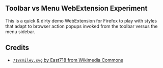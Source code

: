 Toolbar vs Menu WebExtension Experiment
---------------------------------------

This is a quick & dirty demo WebExtension for Firefox to play with styles that
adapt to browser action popups invoked from the toolbar versus the menu
sidebar.

## Credits

* [`718smiley.svg` by East718 from Wikimedia Commons](https://commons.wikimedia.org/wiki/File:718smiley.svg)
